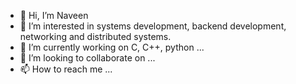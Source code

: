 - 👋 Hi, I’m Naveen
- 👀 I’m interested in systems development, backend development, networking and distributed systems.
- 🌱 I’m currently working on C, C++, python ...
- 💞️ I’m looking to collaborate on ...
- 📫 How to reach me ...

<!---
naveepr/naveepr is a ✨ special ✨ repository because its `README.md` (this file) appears on your GitHub profile.
You can click the Preview link to take a look at your changes.
--->
